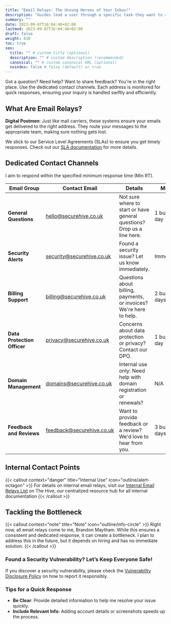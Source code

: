 ```yaml
---
title: "Email Relays: The Unsung Heroes of Your Inbox!"
description: "Guides lead a user through a specific task they want to accomplish, often with a sequence of steps."
summary: ""
date: 2023-09-07T16:04:48+02:00
lastmod: 2023-09-07T16:04:48+02:00
draft: false
weight: 810
toc: true
seo:
  title: "" # custom title (optional)
  description: "" # custom description (recommended)
  canonical: "" # custom canonical URL (optional)
  noindex: false # false (default) or true
---
```


Got a question? Need help? Want to share feedback? You're in the right place. Use the dedicated contact channels. Each address is monitored for quick responses, ensuring your inquiry is handled swiftly and efficiently.

## What Are Email Relays?

**Digital Postmen**: Just like mail carriers, these systems ensure your emails get delivered to the right address. They route your messages to the appropriate team, making sure nothing gets lost.

We stick to our Service Level Agreements (SLAs) to ensure you get timely responses. Check out our [SLA documentation](https://www.securehive.com/sla) for more details.

## Dedicated Contact Channels

I aim to respond within the specified minimum response time (Min RT).

| **Email Group**     | **Contact Email**                | **Details**                                                                                      | **Min RT**             |
|-----------------------------|----------------------------------|--------------------------------------------------------------------------------------------------|------------------------|
| **General Questions**       | [hello@securehive.co.uk](mailto:hello@securehive.co.uk)             | Not sure where to start or have general questions? Drop us a line here.                          | 1 business day         |
| **Security Alerts**         | [security@securehive.co.uk](mailto:security@securehive.co.uk)          | Found a security issue? Let us know immediately.                                                  | Immediately            |
| **Billing Support**         | [billing@securehive.co.uk](mailto:billing@securehive.co.uk)           | Questions about billing, payments, or invoices? We're here to help.                              | 2 business days        |
| **Data Protection Officer** | [privacy@securehive.co.uk](mailto:privacy@securehive.co.uk)           | Concerns about data protection or privacy? Contact our DPO.                                       | 1 business day         |
| **Domain Management**       | [domains@securehive.co.uk](mailto:domains@securehive.co.uk)           | Internal use only: Need help with domain registration or renewals?                            | N/A                    |
| **Feedback and Reviews**    | [feedback@securehive.co.uk](mailto:feedback@securehive.co.uk)          | Want to provide feedback or a review? We'd love to hear from you.                                 | 3 business days        |

## Internal Contact Points
{{< callout context="danger" title="Internal Use" icon="outline/alert-octagon" >}}
For details on internal email relays, visit our [Internal Email Relays List](https://app.notesnook.com/notes#/notes/66b3795b2bebba1c0b3ed8c1) on The Hive, our centralized resource hub for all internal documentation
{{< /callout >}}

## Tackling the Bottleneck

{{< callout context="note" title="Note" icon="outline/info-circle" >}}
Right now, all email relays come to me, Brandon Maytham. While this ensures a consistent and dedicated response, it can create a bottleneck. I plan to address this in the future, but it depends on hiring and has no immediate solution.
{{< /callout >}}

### Found a Security Vulnerability? Let’s Keep Everyone Safe!
If you discover a security vulnerability, please check the [Vulnerability Disclosure Policy](https://www.securehive.com/vulnerability-disclosure-policy) on how to report it responsibly.

### Tips for a Quick Response
- **Be Clear**: Provide detailed information to help me resolve your issue quickly.
- **Include Relevant Info**: Adding account details or screenshots speeds up the process.
